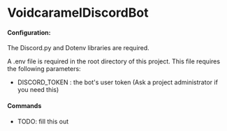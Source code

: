 # VoidcaramelDiscordBot

#### Configuration:

The Discord.py and Dotenv libraries are required.

A .env file is required in the root directory of this project. This file requires the following parameters:
  - DISCORD_TOKEN : the bot's user token (Ask a project administrator if you need this)

#### Commands

- TODO: fill this out
